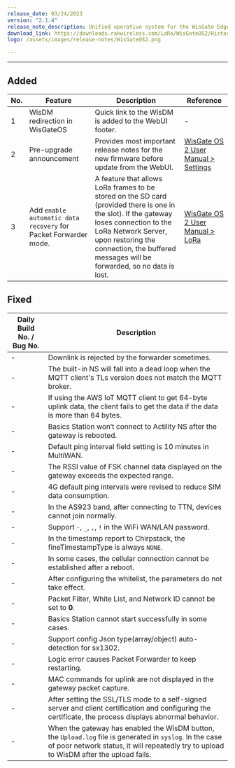 ```yaml
---
release_date: 03/24/2023
version: "2.1.4"
release_note_description: Unified operative system for the WisGate Edge line that provides a feature-rich environment to access and configure the LoRaWAN gateway. The latest version of WisGateOS 2 is based on the latest version of the OpenWRT kernel for better security. WisGateOS 2 uses a simplified user interface that makes it easier to use and program. Integrated with WisDM, which allows the remote management of gateways and firmware. With extension functionality, the user can add extra features and functions to their gateways.
download_link: https://downloads.rakwireless.com/LoRa/WisGateOS2/History-Version-Release/WisGateOS2_2.1.4.zip
logo: /assets/images/release-notes/WisGateOS2.png

---
```


<rk-release-notes/>

---


## Added

| No. | Feature                                                         | Description                                                                                                                                                                                                                                                | Reference                                                                                                                                                           |
| --- | --------------------------------------------------------------- | ---------------------------------------------------------------------------------------------------------------------------------------------------------------------------------------------------------------------------------------------------------- | ------------------------------------------------------------------------------------------------------------------------------------------------------------------- |
| 1   | WisDM redirection in WisGateOS                                  | Quick link to the WisDM is added to the WebUI footer.                                                                                                                                                                                                      | -                                                                                                                                                                   |
| 2   | Pre-upgrade announcement                                        | Provides most important release notes for the new firmware before update from the WebUI.                                                                                                                                                                   | [WisGate OS 2 User Manual > Settings](https://docs.rakwireless.com/Product-Categories/Software-APIs-and-Libraries/WisGateOS-2/Overview/#firmware)                   |
| 3   | Add `enable automatic data recovery` for Packet Forwarder mode. | A feature that allows LoRa frames to be stored on the SD card (provided there is one in the slot). If the gateway loses connection to the LoRa Network Server, upon restoring the connection, the buffered messages will be forwarded, so no data is lost. | [WisGate OS 2 User Manual > LoRa](https://docs.rakwireless.com/Product-Categories/Software-APIs-and-Libraries/WisGateOS-2/Overview/#packet-forwarder-mode-settings) |

## Fixed

| Daily Build No. / Bug No. | Description                                                                                                                                                                                          |
| ------------------------- | ---------------------------------------------------------------------------------------------------------------------------------------------------------------------------------------------------- |
| -                         | Downlink is rejected by the forwarder sometimes.                                                                                                                                                     |
| -                         | The built-in NS will fall into a dead loop when the MQTT client's TLs version does not match the MQTT broker.                                                                                        |
| -                         | If using the AWS IoT MQTT client to get 64-byte uplink data, the client fails to get the data if the data is more than 64 bytes.                                                                     |
| -                         | Basics Station won‘t connect to Actility NS after the gateway is rebooted.                                                                                                                           |
| -                         | Default ping interval field setting is 10 minutes in MultiWAN.                                                                                                                                       |
| -                         | The RSSI value of FSK channel data displayed on the gateway exceeds the expected range.                                                                                                              |
| -                         | 4G default ping intervals were revised to reduce SIM data consumption.                                                                                                                               |
| -                         | In the AS923 band, after connecting to TTN, devices cannot join normally.                                                                                                                            |
| -                         | Support `-`, `_`, `,`, `!` in the WiFi WAN/LAN password.                                                                                                                                             |
| -                         | In the timestamp report to Chirpstack, the fineTimestampType is always `NONE`.                                                                                                                       |
| -                         | In some cases, the cellular connection cannot be established after a reboot.                                                                                                                         |
| -                         | After configuring the whitelist, the parameters do not take effect.                                                                                                                                  |
| -                         | Packet Filter, White List, and Network ID cannot be set to **0**.                                                                                                                                    |
| -                         | Basics Station cannot start successfully in some cases.                                                                                                                                              |
| -                         | Support config Json type(array/object) auto-detection for sx1302.                                                                                                                                    |
| -                         | Logic error causes Packet Forwarder to keep restarting.                                                                                                                                              |
| -                         | MAC commands for uplink are not displayed in the gateway packet capture.                                                                                                                             |
| -                         | After setting the SSL/TLS mode to a self-signed server and client certification and configuring the certificate, the process displays abnormal behavior.                                             |
| -                         | When the gateway has enabled the WisDM button, the `Upload.log` file is generated in `syslog`. In the case of poor network status, it will repeatedly try to upload to WisDM after the upload fails. |